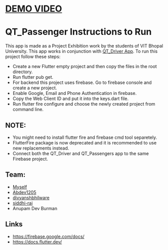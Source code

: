 # [DEMO VIDEO](https://drive.google.com/file/d/1Bps0DRkwoGMf37rxnY-qhH-dzGyzJkpi/view?usp=share_link)

# QT_Passenger Instructions to Run

This app is made as a Project Exhibition work by the students of VIT Bhopal University.
This app works in conjunction with [QT_Driver App](https://github.com/Letticonion/QT_Driver/). To run this project follow these steps:

- Create a new Flutter empty project and then copy the files in the root directory.
- Run flutter pub get.
- For backend this project uses firebase. Go to firebase console and create a new project.
- Enable Google, Email and Phone Authentication in firebase.
- Copy the Web Client ID and put it into the keys.dart file.
- Run flutter fire configure and choose the newly created project from command line.

## NOTE: 
- You might need to install flutter fire and firebase cmd tool separetely.
- FlutterFire package is now deprecated and it is recommended to use new replacements instead.
- Connect both the QT_Driver and QT_Passengers app to the same Firebase project.

## Team:
- [Myself](https://github.com/Letticonion)
- [Abdev1205](https://github.com/Abdev1205)
- [divyanshbhilware](https://github.com/divyanshbhilware)
- [siddhi-rai](https://github.com/siddhi-rai)
- Anupam Dev Burman 

## Links
- https://firebase.google.com/docs/
- https://docs.flutter.dev/
